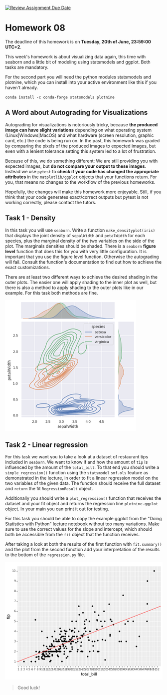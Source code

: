 [![Review Assignment Due Date](https://classroom.github.com/assets/deadline-readme-button-24ddc0f5d75046c5622901739e7c5dd533143b0c8e959d652212380cedb1ea36.svg)](https://classroom.github.com/a/I7t-w0ql)
# Homework 08

The deadline of this homework is on **Tuesday, 20th of June, 23:59:00 UTC+2**.

This week's homework is about visualizing data again, this time with seaborn and a little bit of modeling using statsmodels and ggplot. Both tasks are mandatory. 

For the second part you will need the python modules statsmodels and plotnine, which you can install into your active environment like this if you haven't already.

    conda install -c conda-forge statsmodels plotnine

## A Word about Autograding for Visualizations

Autograding for visualizations is notoriously tricky, because **the produced image can have slight variations** depending on what operating system (Linux|Windows|MacOS) and what hardware (screen resolution, graphic card, etc.) the code is being run on. In the past, this homework was graded by comparing the pixels of the produced images to expected images, but even with a lenient tolerance setting this system led to a lot of frustration.

Because of this, we do something different: We are still providing you with expected images, but **do not compare your output to these images**. Instead we use `pytest` to **check if your code has changed the appropriate attributes** in the `matplotlib/ggplot` objects that your functions return. For you, that means no changes to the workflow of the previous homeworks.

Hopefully, the changes will make this homework more enjoyable. Still, if you think that your code generates exact/correct outputs but pytest is not working correctly, please contact the tutors.
## **Task 1 - Density**

In this task you will use `seaborn`.
Write a function `make_densityplot(iris)`
that displays the joint density of `sepalWidth` and `petalWidth` for each species, plus the marginal
density of the two variables on the side of the plot. The marginals densities should be shaded.
There is a `seaborn` **figure level** function that does this for you with very little configuration.
It is important that you use the figure level function. Otherwise the autograding will fail.
Consult the function's documentation to find out how to achieve the exact
customizations. 

There are at least two different ways to achieve the desired shading in the outer plots. The easier one will apply shading to the inner plot as well, but there is also a method to apply shading to the outer plots like in our example. For this task both methods are fine.

![](expected/kde_joint.png)

## **Task 2 - Linear regression**

For this task we want you to take a look at a dataset of restaurant tips included in `seaborn`. We want to know if and how the amount of `tip` is influenced by the amount of the `total_bill`. To that end you should write a `simple_regression()` function using the `statsmodel` `smf.ols` feature as demonstrated in the lecture, in order to fit a linear regression model on the two variables of the given data. The function should receive the full dataset and `return` the fit `RegressionResult` object.

Additionally you should write a `plot_regression()` function that receives the dataset and your fit object and returns the regression line `plotnine.ggplot` object. In your main you can print it out for testing.

For this task you should be able to copy the example ggplot from the "Doing Statistics with Python" lecture notebook without too many variations. Make sure to use the correct values for the slope and intercept, which should both be accessible from the `fit` object that the function receives.

After taking a look at both the results of the first function with `fit.summary()` and the plot from the second function add your interpretation of the results to the bottom of the `regression.py` file.

![](expected/regression_plot.png)

> Good luck!
